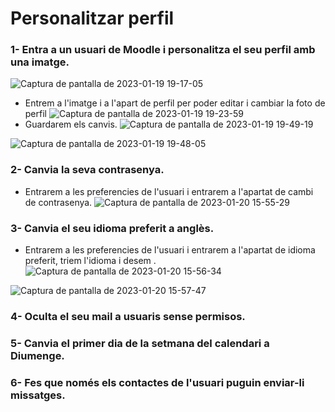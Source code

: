 # Personalitzar perfil

### 1- Entra a un usuari de Moodle i personalitza el seu perfil amb una imatge.
![Captura de pantalla de 2023-01-19 19-17-05](https://user-images.githubusercontent.com/114423044/213527321-cb7a3755-59dd-4703-b58c-322abc94df43.png)

- Entrem a l'imatge i a l'apart de perfil per poder editar i cambiar la foto de perfil 
![Captura de pantalla de 2023-01-19 19-23-59](https://user-images.githubusercontent.com/114423044/213528728-67ff0ff0-fbfd-44d4-855a-e7ac4b141e01.png)
 - Guardarem els canvis.
![Captura de pantalla de 2023-01-19 19-49-19](https://user-images.githubusercontent.com/114423044/213533646-d2ec2150-5e0c-4828-a20d-7954f2b317f9.png)

![Captura de pantalla de 2023-01-19 19-48-05](https://user-images.githubusercontent.com/114423044/213533371-0d9ff4ab-58d2-455b-af54-e1bae0f74683.png)



### 2- Canvia la seva contrasenya.
- Entrarem a les preferencies de l'usuari i entrarem a l'apartat de cambi de contrasenya.
![Captura de pantalla de 2023-01-20 15-55-29](https://user-images.githubusercontent.com/114423044/213729020-1633716f-425a-4f2f-933f-4004cf8fe75e.png)



### 3- Canvia el seu idioma preferit a anglès.
- Entrarem a les preferencies de l'usuari i entrarem a l'apartat de idioma preferit, triem l'idioma i desem .
![Captura de pantalla de 2023-01-20 15-56-34](https://user-images.githubusercontent.com/114423044/213729134-5c825fcd-ce28-4117-923b-4d9866958c02.png)

![Captura de pantalla de 2023-01-20 15-57-47](https://user-images.githubusercontent.com/114423044/213729371-4ac4f69e-b7a9-45ea-b394-71814b20b4a9.png)


### 4- Oculta el seu mail a usuaris sense permisos.


### 5- Canvia el primer dia de la setmana del calendari a Diumenge.


### 6- Fes que només els contactes de l'usuari puguin enviar-li missatges.
